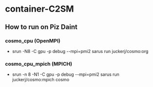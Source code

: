 # container-C2SM

## How to run on Piz Daint

### cosmo_cpu (OpenMPI)
* srun -N8 -C gpu -p debug --mpi=pmi2 sarus run juckerj/cosmo:org
### cosmo_cpu_mpich (MPICH)
* srun -n 8 -N1 -C gpu -p debug --mpi=pmi2 sarus run  juckerj/cosmo:mpich cosmo
